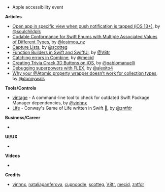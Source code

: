 - Apple accessibility event

**Articles**

* [Open app in specific view when push notification is tapped (iOS 13+)](https://fluffy.es/open-app-in-specific-view-when-push-notification-is-tapped-ios-13/), by [@soulchildpls](https://twitter.com/soulchildpls)
* [Codable Conformance for Swift Enums with Multiple Associated Values of Different Types](https://lostmoa.com/blog/CodableConformanceForSwiftEnumsWithMultipleAssociatedValuesOfDifferentTypes/), by [@lostmoa_nz](https://twitter.com/lostmoa_nz)
* [Capture Lists](https://scotteg.github.io/capture-lists), by [@scotteg](https://twitter.com/scotteg)
* [Function Builders in Swift and SwiftUI](https://www.vadimbulavin.com/swift-function-builders-swiftui-view-builder/), by [@V8tr](https://twitter.com/V8tr)
* [Catching errors in Combine](https://swiftwithmajid.com/2020/04/22/catching-errors-in-combine/), by [@mecid](https://twitter.com/mecid)
* [Creating Trivia Crack 3D Buttons on iOS](https://engineering.etermax.com/creating-trivia-crack-3d-buttons-on-ios-785b13df2873), by [@pablomanuelli](https://twitter.com/pablomanuelli)
* [Debugging superpowers with FLEX](https://alejandromp.com/blog/debugging-superpowers-with-flex/), by [@alexito4](https://twitter.com/alexito4)
* [Why your @Atomic property wrapper doesn’t work for collection types](https://www.donnywals.com/why-your-atomic-property-wrapper-doesnt-work-for-collection-types/), by [@donnywals](https://twitter.com/donnywals)

**Tools/Controls**

* [vintage](https://github.com/vinhnx/vintage) - A command-line tool to check for outdated Swift Package Manager dependencies, by [@vinhnx](https://twitter.com/vinhnx)
* [Life](https://github.com/zntfdr/Life) - Conway's Game of Life written in Swift 👾, by [@zntfdr](https://twitter.com/zntfdr)

**Business/Career**

* 

**UI/UX**

*

**Videos**

* 

**Credits**

* [vinhnx](https://github.com/vinhnx), [nataliapanferova](https://github.com/nataliapanferova), [cupnoodle](https://github.com/cupnoodle), [scotteg](https://github.com/scotteg), [V8tr](https://github.com/V8tr), [mecid](https://github.com/mecid), [zntfdr](https://github.com/zntfdr)
